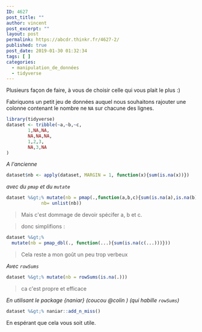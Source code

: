 ```yaml
---
ID: 4627
post_title: ""
author: vincent
post_excerpt: ""
layout: post
permalink: https://abcdr.thinkr.fr/4627-2/
published: true
post_date: 2019-01-30 01:32:34
tags: [ ]
categories:
  - manipulation_de_données
  - tidyverse
---
```

Plusieurs façon de faire, à vous de choisir celle qui vous plait le plus :)

Fabriquons un petit jeu de données auquel nous souhaitons rajouter une colonne contenant le nombre ne `NA` sur chacune des lignes.

```r
library(tidyverse)
dataset <- tribble(~a,~b,~c,
        1,NA,NA,
        NA,NA,NA,
        1,2,3,
        NA,3,NA
)
```

*A l&#039;ancienne*

```r
dataset$nb <- apply(dataset, MARGIN = 1, function(x){sum(is.na(x))})
```

*avec du `pmap` et du `mutate`*


```r
dataset %&gt;% mutate(nb = pmap(.,function(a,b,c){sum(is.na(a),is.na(b),is.na(c))}),
             nb= unlist(nb))
```
>Mais c'est dommage de devoir spécifer a, b et c. 

>donc simplifions :

```r
dataset %&gt;% 
  mutate(nb = pmap_dbl(., function(...){sum(is.na(c(...)))}))
```

> Cela reste a mon goût un peu trop verbeux

*Avec `rowSums`*

```r
dataset %&gt;% mutate(nb = rowSums(is.na(.)))
```

> ca c'est propre et efficace

*En utilisant le package {naniar} (coucou @colin ) (qui habille `rowSums`)*

```r
dataset %&gt;% naniar::add_n_miss()
```

En espérant que cela vous soit utile.